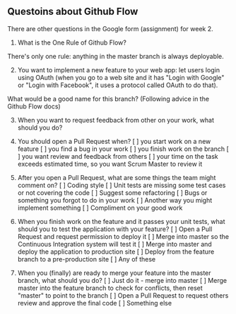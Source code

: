 ## Questoins about Github Flow

There are other questions in the Google form (assignment) for week 2.

1. What is the One Rule of Github Flow? 

There's only one rule: anything in the master branch is always deployable.

2. You want to implement a new feature to your web app:
let users login using OAuth (when you go to a web site
and it has "Login with Google" or "Login with Facebook",
it uses a protocol called OAuth to do that).

What would be a good name for this branch? (Following
advice in the Github Flow docs)

3. When you want to request feedback from other on your work, 
what should you do?


4. You should open a Pull Request when?
[ ] you start work on a new feature
[ ] you find a bug in your work
[ ] you finish work on the branch
[ ] you want review and feedback from others
[ ] your time on the task exceeds estimated time, 
    so you want Scrum Master to review it

5. After you open a Pull Request, what are some things the team might
comment on?
[ ] Coding style
[ ] Unit tests are missing some test cases or not covering the code
[ ] Suggest some refactoring
[ ] Bugs or something you forgot to do in your work
[ ] Another way you might implement something
[ ] Compliment on your good work

6. When you finish work on the feature and it passes your unit tests,
what should you to test the application with your feature?
[ ] Open a Pull Request and request permission to deploy it
[ ] Merge into master so the Continuous Integration system will test it
[ ] Merge into master and deploy the application to production site
[ ] Deploy from the feature branch to a pre-production site
[ ] Any of these 

7. When you (finally) are ready to merge your feature into the master branch,
what should you do?
[ ] Just do it - merge into master
[ ] Merge master into the feature branch to check for conflicts, then reset "master" to point to the branch
[ ] Open a Pull Request to request others review and approve the final code
[ ] Something else

